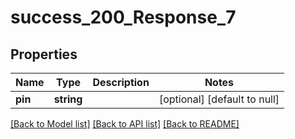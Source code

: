 # success_200_Response_7

## Properties
Name | Type | Description | Notes
------------ | ------------- | ------------- | -------------
**pin** | **string** |  | [optional] [default to null]

[[Back to Model list]](../README.md#documentation-for-models) [[Back to API list]](../README.md#documentation-for-api-endpoints) [[Back to README]](../README.md)


